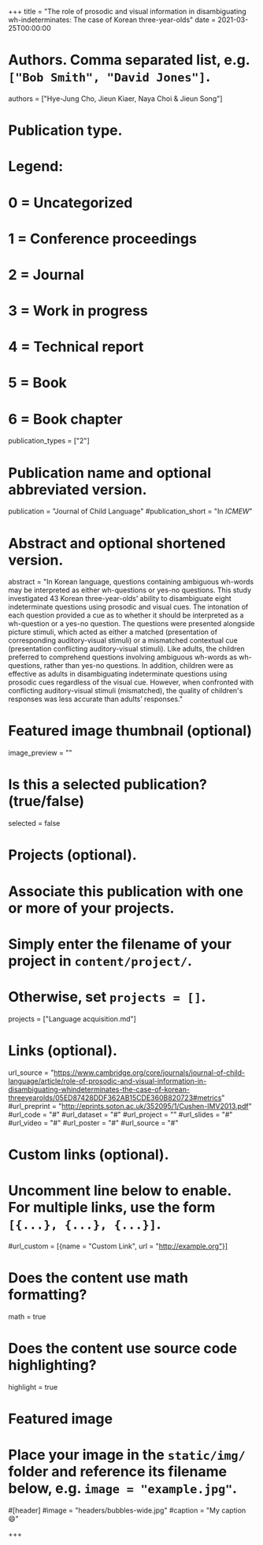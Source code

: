 +++
title = "The role of prosodic and visual information in disambiguating wh-indeterminates: The case of Korean three-year-olds"
date = 2021-03-25T00:00:00

# Authors. Comma separated list, e.g. `["Bob Smith", "David Jones"]`.
authors = ["Hye-Jung Cho, Jieun Kiaer, Naya Choi & Jieun Song"]

# Publication type.
# Legend:
# 0 = Uncategorized
# 1 = Conference proceedings
# 2 = Journal
# 3 = Work in progress
# 4 = Technical report
# 5 = Book
# 6 = Book chapter
publication_types = ["2"]

# Publication name and optional abbreviated version.
publication = "Journal of Child Language"
#publication_short = "In *ICMEW*"

# Abstract and optional shortened version.
abstract = "In Korean language, questions containing ambiguous wh-words may be interpreted as either wh-questions or yes-no questions. This study investigated 43 Korean three-year-olds’ ability to disambiguate eight indeterminate questions using prosodic and visual cues. The intonation of each question provided a cue as to whether it should be interpreted as a wh-question or a yes-no question. The questions were presented alongside picture stimuli, which acted as either a matched (presentation of corresponding auditory-visual stimuli) or a mismatched contextual cue (presentation conflicting auditory-visual stimuli). Like adults, the children preferred to comprehend questions involving ambiguous wh-words as wh-questions, rather than yes-no questions. In addition, children were as effective as adults in disambiguating indeterminate questions using prosodic cues regardless of the visual cue. However, when confronted with conflicting auditory-visual stimuli (mismatched), the quality of children's responses was less accurate than adults’ responses."

# Featured image thumbnail (optional)
image_preview = ""

# Is this a selected publication? (true/false)
selected = false

# Projects (optional).
#   Associate this publication with one or more of your projects.
#   Simply enter the filename of your project in `content/project/`.
#   Otherwise, set `projects = []`.
projects = ["Language acquisition.md"]

# Links (optional).
url_source = "https://www.cambridge.org/core/journals/journal-of-child-language/article/role-of-prosodic-and-visual-information-in-disambiguating-whindeterminates-the-case-of-korean-threeyearolds/05ED87428DDF362AB15CDE360B820723#metrics"
#url_preprint = "http://eprints.soton.ac.uk/352095/1/Cushen-IMV2013.pdf"
#url_code = "#"
#url_dataset = "#"
#url_project = ""
#url_slides = "#"
#url_video = "#"
#url_poster = "#"
#url_source = "#"

# Custom links (optional).
#   Uncomment line below to enable. For multiple links, use the form `[{...}, {...}, {...}]`.
#url_custom = [{name = "Custom Link", url = "http://example.org"}]

# Does the content use math formatting?
math = true

# Does the content use source code highlighting?
highlight = true

# Featured image
# Place your image in the `static/img/` folder and reference its filename below, e.g. `image = "example.jpg"`.
#[header]
#image = "headers/bubbles-wide.jpg"
#caption = "My caption :smile:"

+++

